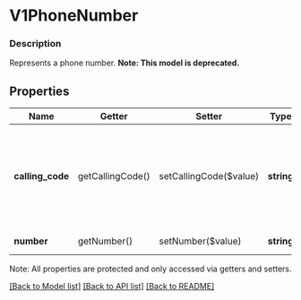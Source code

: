 # V1PhoneNumber

### Description

Represents a phone number.
**Note: This model is deprecated.**

## Properties
Name | Getter | Setter | Type | Description | Notes
------------ | ------------- | ------------- | ------------- | ------------- | -------------
**calling_code** | getCallingCode() | setCallingCode($value) | **string** | The phone number&#39;s international calling code. For US phone numbers, this value is +1. | 
**number** | getNumber() | setNumber($value) | **string** | The phone number. | 

Note: All properties are protected and only accessed via getters and setters.

[[Back to Model list]](../../README.md#documentation-for-models) [[Back to API list]](../../README.md#documentation-for-api-endpoints) [[Back to README]](../../README.md)

